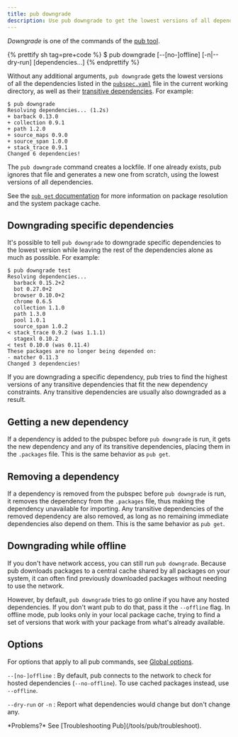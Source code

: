 ```yaml
---
title: pub downgrade
description: Use pub downgrade to get the lowest versions of all dependencies used by your Dart application.
---
```


_Downgrade_ is one of the commands of the [pub tool](/tools/pub/cmd).

{% prettify sh tag=pre+code %}
$ pub downgrade [--[no-]offline] [-n|--dry-run] [dependencies...] 
{% endprettify %}

Without any additional arguments, `pub downgrade` gets the lowest versions of
all the dependencies listed in the [`pubspec.yaml`](/tools/pub/pubspec) file
in the current working directory, as well as their [transitive
dependencies](/tools/pub/glossary#transitive-dependency).
For example:

```terminal
$ pub downgrade
Resolving dependencies... (1.2s)
+ barback 0.13.0
+ collection 0.9.1
+ path 1.2.0
+ source_maps 0.9.0
+ source_span 1.0.0
+ stack_trace 0.9.1
Changed 6 dependencies!
```

The `pub downgrade` command creates a lockfile. If one already exists,
pub ignores that file and generates a new one from scratch, using the lowest
versions of all dependencies.

See the [`pub get` documentation](/tools/pub/cmd/pub-get) for more information
on package resolution and the system package cache.


## Downgrading specific dependencies

It's possible to tell `pub downgrade` to downgrade specific dependencies to the
lowest version while leaving the rest of the dependencies alone as much as
possible. For example:

```terminal
$ pub downgrade test
Resolving dependencies...
  barback 0.15.2+2
  bot 0.27.0+2
  browser 0.10.0+2
  chrome 0.6.5
  collection 1.1.0
  path 1.3.0
  pool 1.0.1
  source_span 1.0.2
< stack_trace 0.9.2 (was 1.1.1)
  stagexl 0.10.2
< test 0.10.0 (was 0.11.4)
These packages are no longer being depended on:
- matcher 0.11.3
Changed 3 dependencies!
```

If you are downgrading a specific dependency, pub tries to find the
highest versions of any transitive dependencies that fit the new dependency
constraints. Any transitive dependencies are usually also downgraded
as a result.


## Getting a new dependency

If a dependency is added to the pubspec before `pub downgrade` is run,
it gets the new dependency and any of its transitive dependencies,
placing them in the `.packages` file. This
is the same behavior as `pub get`.


## Removing a dependency

If a dependency is removed from the pubspec before `pub downgrade` is
run, it removes the dependency from the `.packages` file,
thus making the dependency unavailable for
importing. Any transitive dependencies of the removed dependency are
also removed, as long as no remaining immediate dependencies also
depend on them. This is the same behavior as `pub get`.


## Downgrading while offline

If you don't have network access, you can still run `pub downgrade`.
Because pub downloads packages to a central cache shared by all packages
on your system, it can often find previously downloaded packages
without needing to use the network.

However, by default, `pub downgrade` tries to go online if you
have any hosted dependencies.
If you don't want pub to do that, pass it the `--offline` flag.
In offline mode, pub looks only in your local package cache,
trying to find a set of versions that work with your package from what's already
available.



## Options

For options that apply to all pub commands, see
[Global options](/tools/pub/cmd#global-options).

`--[no-]offline`
: By default, pub connects to the network to check for hosted 
dependencies (`--no-offline`). To use cached packages instead, use `--offline`.

`--dry-run` or `-n`
: Report what dependencies would change but don't change any.


<aside class="alert alert-info" markdown="1">
  *Problems?* See [Troubleshooting Pub](/tools/pub/troubleshoot).
</aside>
